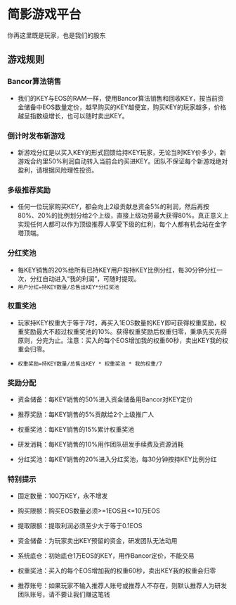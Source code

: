 # 简影游戏平台
你再这里既是玩家，也是我们的股东

## 游戏规则

### Bancor算法销售
* 我们的KEY与EOS的RAM一样，使用Bancor算法销售和回收KEY，按当前资金储备中EOS数量定价，越早购买的KEY越便宜，购买KEY的玩家越多，价格越呈指数级增长，也可以随时卖出KEY。

### 倒计时发布新游戏
* 新游戏分红是以买入KEY的形式回馈给持KEY玩家，无论当时KEY价多少，新游戏合约里50%利润自动转入当前合约买进KEY。团队不保证每个新游戏绝对盈利，请根据风险理性投资。

### 多级推荐奖励
* 任何一位玩家购买KEY，都会向上2级贡献总资金5%的利润，然后再按80%、20%的比例划分给2个上级，直接上级功劳最大获得80%。真正意义上实现任何人都可以作为顶级推荐人享受下级的红利，每个人都有机会站在金字塔顶端。

### 分红奖池
* 每KEY销售的20%给所有已持KEY用户按持KEY比例分红，每30分钟分红一次，分红自动进入“我的利润”，可随时提现。
* `用户分红=持KEY数量/总售出KEY*分红奖池`

### 权重奖池
* 玩家持KEY权重大于等于7时，再买入1EOS数量的KEY即可获得权重奖励，权重奖励最大不超过权重奖池的10%。获得权重奖励后权重归零，秉承先买先得原则，分完为止。注意：买入的每个EOS增加我的权重60秒，卖出KEY我的权重会归零。

* `权重奖励=持KEY数量/总售出KEY * 权重奖池 * 我的权重/7`

### 奖励分配
* 资金储备：每KEY销售的50%进入资金储备用Bancor对KEY定价

* 推荐奖励：每KEY销售的5%贡献给2个上级推广人

* 权重奖池：每KEY销售的15%累计权重奖池

* 研发消耗：每KEY销售的10%用作团队研发手续费及资源消耗

* 分红奖池：每KEY销售的20%进入分红奖池，每30分钟按持KEY比例分红

### 特别提示
* 固定数量：100万KEY，永不增发

* 购买限额：购买EOS数量必须>=1EOS且<=10万EOS

* 提取限额：提取利润必须至少大于等于0.1EOS

* 资金储备：为玩家卖出KEY预留的资金，研发团队无法动用

* 系统底仓：初始底仓1万EOS的KEY，用作Bancor定价，不能交易

* 权重奖池：买入的每个EOS增加我的权重60秒，卖出KEY我的权重会归零

* 推荐账号：如果玩家不输入推荐人账号或推荐人不存在，则默认推荐人为研发团队账号，请不要让我们赚这笔钱
